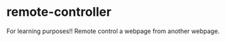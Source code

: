remote-controller
=================

For learning purposes!! Remote control a webpage from another webpage.
